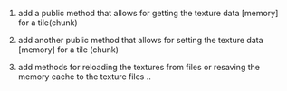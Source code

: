 

1. add a public method that allows for getting the texture data [memory] for a tile(chunk)
2. add another public method that allows for setting the texture data [memory] for a tile (chunk) 
 
3. add methods for reloading the textures from files or resaving the memory cache to the texture files .. 
 
